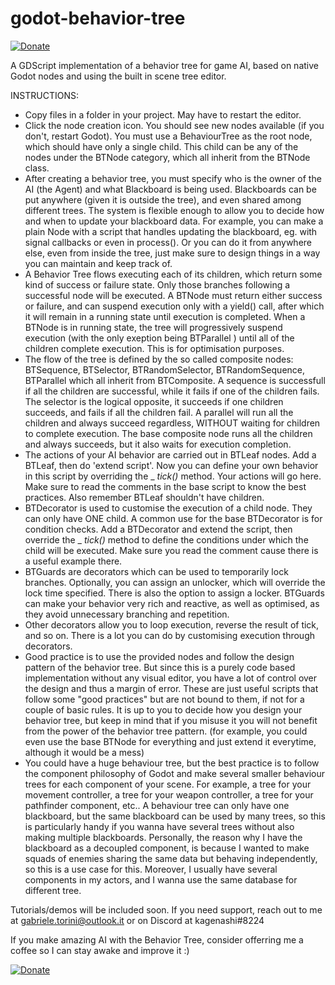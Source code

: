# godot-behavior-tree
[![Donate](https://img.shields.io/badge/Donate-PayPal-green.svg)](http://paypal.me/GabrieleTorini) 

A GDScript implementation of a behavior tree for game AI, based on native Godot nodes and using the built in scene tree editor.

INSTRUCTIONS:
- Copy files in a folder in your project. May have to restart the editor.
- Click the node creation icon. You should see new nodes available (if you don't, restart Godot). You must use a BehaviourTree as the root node, which should have only a single child. This child can be any of the nodes under the BTNode category, which all inherit from the BTNode class.
- After creating a behavior tree, you must specify who is the owner of the AI (the Agent) and what Blackboard is being used. Blackboards can be put anywhere (given it is outside the tree), and even shared among different trees. The system is flexible enough to allow you to decide how and when to update your blackboard data. For example, you can make a plain Node with a script that handles updating the blackboard, eg. with signal callbacks or even in process(). Or you can do it from anywhere else, even from inside the tree, just make sure to design things in a way you can maintain and keep track of.
- A Behavior Tree flows executing each of its children, which return some kind of success or failure state. Only those branches following a successful node will be executed.  A BTNode must return either success or failure, and can suspend execution only with a yield() call, after which it will remain in a running state until execution is completed. When a BTNode is in running state, the tree will progressively suspend execution (with the only exeption being BTParallel ) until all of the children complete execution. This is for optimisation purposes.
- The flow of the tree is defined by the so called composite nodes: BTSequence, BTSelector, BTRandomSelector, BTRandomSequence, BTParallel which all inherit from BTComposite. A sequence is successfull if all the children are successful, while it fails if one of the children fails. The selector is the logical opposite, it succeeds if one children succeeds, and fails if all the children fail. A parallel will run all the children and always succeed regardless, WITHOUT waiting for children to complete execution. The base composite node runs all the children and always succeeds, but it also waits for execution completion.
- The actions of your AI behavior are carried out in BTLeaf nodes. Add a BTLeaf, then do 'extend script'. Now you can define your own behavior in this script by overriding the _ _tick()_  method. Your actions will go here. Make sure to read the comments in the base script to know the best practices. Also remember BTLeaf shouldn't have children.
- BTDecorator is used to customise the execution of a child node. They can only have ONE child. A common use for the base BTDecorator is for condition checks. Add a BTDecorator and extend the script, then override the _ _tick()_ method to define the conditions under which the child will be executed. Make sure you read the comment cause there is a useful example there. 
- BTGuards are decorators which can be used to temporarily lock branches. Optionally, you can assign an unlocker, which will override the lock time specified. There is also the option to assign a locker. BTGuards can make your behavior very rich and reactive, as well as optimised, as they avoid unnecessary branching and repetition.
- Other decorators allow you to loop execution, reverse the result of tick, and so on. There is a lot you can do by customising execution through decorators.
- Good practice is to use the provided nodes and follow the design pattern of the behavior tree. But since this is a purely code based implementation without any visual editor, you have a lot of control over the design and thus a margin of error. These are just useful scripts that follow some "good practices" but are not bound to them, if not for a couple of basic rules. It is up to you to decide how you design your behavior tree, but keep in mind that if you misuse it you will not benefit from the power of the behavior tree pattern. (for example, you could even use the base BTNode for everything and just extend it everytime, although it would be a mess)
- You could have a huge behaviour tree, but the best practice is to follow the component philosophy of Godot and make several smaller behaviour trees for each component of your scene. For example, a tree for your movement controller, a tree for your weapon controller, a tree for your pathfinder component, etc.. A behaviour tree can only have one blackboard, but the same blackboard can be used by many trees, so this is particularly handy if you wanna have several trees without also making multiple blackboards. Personally, the reason why I have the blackboard as a decoupled component, is because I wanted to make squads of enemies sharing the same data but behaving independently, so this is a use case for this. Moreover, I usually have several components in my actors, and I wanna use the same database for different tree.


Tutorials/demos will be included soon. 
If you need support, reach out to me at gabriele.torini@outlook.it or on Discord at kagenashi#8224


If you make amazing AI with the Behavior Tree, consider offerring me a coffee so I can stay awake and improve it :)

[![Donate](https://img.shields.io/badge/Donate-PayPal-green.svg)](http://paypal.me/GabrieleTorini) 
